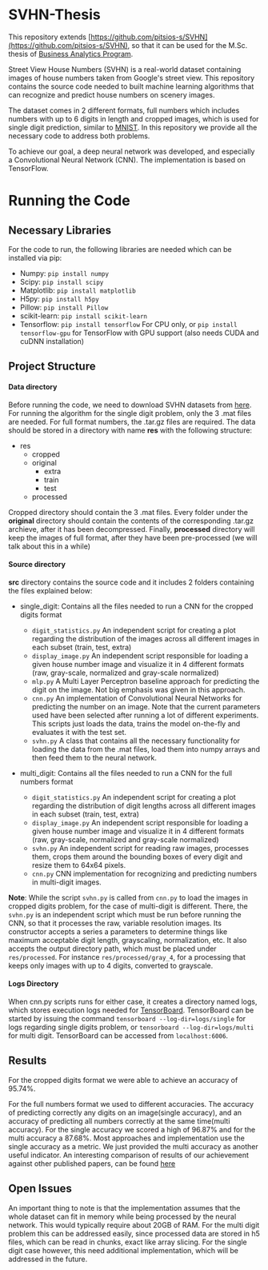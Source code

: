 # SVHN-Thesis
This repository extends [https://github.com/pitsios-s/SVHN](https://github.com/pitsios-s/SVHN), so that it can be
used for the M.Sc. thesis of [Business Analytics Program](http://analytics.aueb.gr/).

Street View House Numbers (SVHN) is a real-world dataset containing images of house numbers taken from Google's street view. This repository contains the source code needed to built machine learning algorithms that can recognize and predict house numbers on scenery images.

The dataset comes in 2 different formats, full numbers which includes numbers with up to 6 digits in length and cropped images, which is used for single digit prediction, similar to [MNIST](http://yann.lecun.com/exdb/mnist/). In this repository we provide all the necessary code to address both problems.

To achieve our goal, a deep neural network was developed, and especially a Convolutional Neural Network (CNN). The implementation is based on TensorFlow.

# Running the Code

## Necessary Libraries
For the code to run, the following libraries are needed which can be installed via pip:
* Numpy: `pip install numpy`
* Scipy: `pip install scipy`
* Matplotlib: `pip install matplotlib`
* H5py: `pip install h5py`
* Pillow: `pip install Pillow`
* scikit-learn: `pip install scikit-learn`
* Tensorflow: `pip install tensorflow` For CPU only, or `pip install tensorflow-gpu` for TensorFlow with GPU support (also needs CUDA and cuDNN installation)

## Project Structure
#### Data directory
Before running the code, we need to download SVHN datasets from [here](http://ufldl.stanford.edu/housenumbers/). For running the algorithm for the single digit problem, only the 3 .mat files are needed. For full format numbers, the .tar.gz files are required. The data should be stored in a directory with name **res** with the following structure:
* res
  * cropped
  * original
    * extra
    * train
    * test
  * processed

Cropped directory should contain the 3 .mat files. Every folder under the **original** directory should contain the contents of the corresponding .tar.gz archieve, after it has been decompressed. Finally, **processed** directory will keep the images of full format, after they have been pre-processed (we will talk about this in a while)

#### Source directory
**src** directory contains the source code and it includes 2 folders containing the files explained below:

* single_digit: Contains all the files needed to run a CNN for the cropped digits format
  * `digit_statistics.py` An independent script for creating a plot regarding the distribution of the images across all different images in each subset (train, test, extra)
  * `display_image.py` An independent script responsible for loading a given house number image and visualize it in 4 different formats (raw, gray-scale, normalized and gray-scale normalized)
  * `mlp.py` A Multi Layer Perceptron baseline approach for predicting the digit on the image. Not big emphasis was given in this approach.
  * `cnn.py` An implementation of Convolutional Neural Networks for predicting the number on an image. Note that the current parameters used have been selected after running a lot of different experiments. This scripts just loads the data, trains the model on-the-fly and evaluates it with the test set.
  * `svhn.py` A class that contains all the necessary functionality for loading the data from the .mat files, load them into numpy arrays and then feed them to the neural network.

* multi_digit: Contains all the files needed to run a CNN for the full numbers format
  * `digit_statistics.py` An independent script for creating a plot regarding the distribution of digit lengths across all different images in each subset (train, test, extra)
  * `display_image.py` An independent script responsible for loading a given house number image and visualize it in 4 different formats (raw, gray-scale, normalized and gray-scale normalized)
  * `svhn.py` An independent script for reading raw images, processes them, crops them around the bounding boxes of every digit and resize them to 64x64 pixels.
  * `cnn.py` CNN implementation for recognizing and predicting numbers in multi-digit images.
  
**Note**: While the script `svhn.py` is called from `cnn.py` to load the images in cropped digits problem, for the case of multi-digit is different. There, the `svhn.py` is an independent script which must be run before running the CNN, so that it processes the raw, variable resolution images. Its constructor accepts a series a parameters to determine things like maximum acceptable digit length, grayscaling, normalization, etc. It also accepts the output directory path, which must be placed under `res/processed`. For instance `res/processed/gray_4`, for a processing that keeps only images with up to 4 digits, converted to grayscale.

#### Logs Directory
When cnn.py scripts runs for either case, it creates a directory named logs, which stores execution logs needed for [TensorBoard](https://www.tensorflow.org/get_started/summaries_and_tensorboard). TensorBoard can be started by issuing the command `tensorboard --log-dir=logs/single` for logs regarding single digits problem, or `tensorboard --log-dir=logs/multi` for multi digit. TensorBoard can be accessed from `localhost:6006`.

## Results
For the cropped digits format we were able to achieve an accuracy of 95.74%. 

For the full numbers format we used to different accuracies. The accuracy of predicting correctly any digits on an image(single accuracy), and an accuracy of predicting all numbers correctly at the same time(multi accuracy). For the single accuracy we scored a high of 96.87% and for the multi accuracy a 87.68%. Most approaches and implementation use the single accuracy as a metric. We just provided the multi accuracy as another useful indicator. An interesting comparison of results of our achievement against other published papers, can be found [here](http://rodrigob.github.io/are_we_there_yet/build/classification_datasets_results.html)

## Open Issues
An important thing to note is that the implementation assumes that the whole dataset can fit in memory while being processed by the neural network. This would typically require about 20GB of RAM. For the multi digit problem this can be addressed easily, since processed data are stored in h5 files, which can be read in chunks, exact like array slicing. For the single digit case however, this need additional implementation, which will be addressed in the future.
